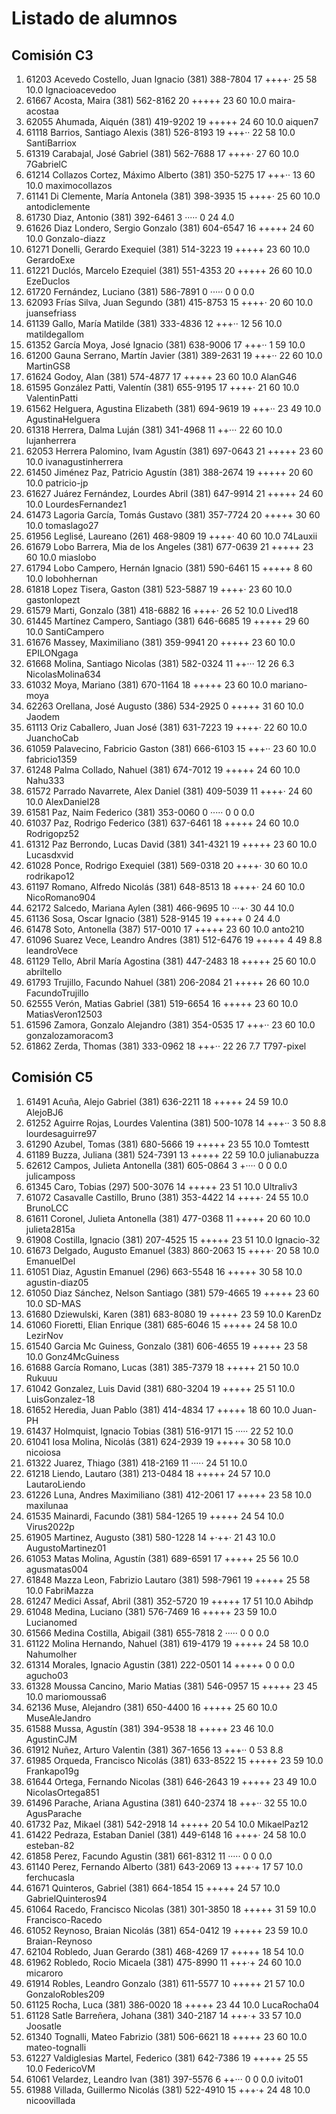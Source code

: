 # Listado de alumnos

## Comisión C3
01.  61203  Acevedo Costello, Juan Ignacio       (381) 388-7804   17  ++++·       25  58  10.0  Ignacioacevedoo
02.  61667  Acosta, Maira                        (381) 562-8162   20  +++++       23  60  10.0  maira-acostaa
03.  62055  Ahumada, Aiquén                      (381) 419-9202   19  +++++       24  60  10.0  aiquen7
04.  61118  Barrios, Santiago Alexis             (381) 526-8193   19  +++··       22  58  10.0  SantiBarriox
05.  61319  Carabajal, José Gabriel              (381) 562-7688   17  ++++·       27  60  10.0  7GabrielC
06.  61214  Collazos Cortez, Máximo Alberto      (381) 350-5275   17  +++··       13  60  10.0  maximocollazos
07.  61141  Di Clemente, María Antonela          (381) 398-3935   15  ++++·       25  60  10.0  antodiclemente
08.  61730  Diaz, Antonio                        (381) 392-6461    3  ·····        0  24   4.0  
09.  61626  Diaz Londero, Sergio Gonzalo         (381) 604-6547   16  +++++       24  60  10.0  Gonzalo-diazz
10.  61271  Donelli, Gerardo Exequiel            (381) 514-3223   19  +++++       23  60  10.0  GerardoExe
11.  61221  Duclós, Marcelo Ezequiel             (381) 551-4353   20  +++++       26  60  10.0  EzeDuclos
12.  61720  Fernández, Luciano                   (381) 586-7891    0  ·····        0   0   0.0  
13.  62093  Frías Silva, Juan Segundo            (381) 415-8753   15  ++++·       20  60  10.0  juansefriass
14.  61139  Gallo, María Matilde                 (381) 333-4836   12  +++··       12  56  10.0  matildegallom
15.  61352  García Moya, José Ignacio            (381) 638-9006   17  +++··        1  59  10.0  
16.  61200  Gauna Serrano, Martín Javier         (381) 389-2631   19  +++··       22  60  10.0  MartinGS8
17.  61624  Godoy, Alan                          (381) 574-4877   17  +++++       23  60  10.0  AlanG46
18.  61595  González Patti, Valentín             (381) 655-9195   17  ++++·       21  60  10.0  ValentinPatti
19.  61562  Helguera, Agustina Elizabeth         (381) 694-9619   19  +++··       23  49  10.0  AgustinaHelguera
20.  61318  Herrera, Dalma Luján                 (381) 341-4968   11  ++···       22  60  10.0  lujanherrera
21.  62053  Herrera Palomino, Ivam Agustín       (381) 697-0643   21  +++++       23  60  10.0  ivanagustinherrera
22.  61450  Jiménez Paz, Patricio Agustín        (381) 388-2674   19  +++++       20  60  10.0  patricio-jp
23.  61627  Juárez Fernández, Lourdes Abril      (381) 647-9914   21  +++++       24  60  10.0  LourdesFernandez1
24.  61473  Lagoria García, Tomás Gustavo        (381) 357-7724   20  +++++       30  60  10.0  tomaslago27
25.  61956  Leglisé, Laureano                    (261) 468-9809   19  ++++·       40  60  10.0  74Lauxii
26.  61679  Lobo Barrera, Mia de los Angeles     (381) 677-0639   21  +++++       23  60  10.0  miaslobo
27.  61794  Lobo Campero, Hernán Ignacio         (381) 590-6461   15  +++++        8  60  10.0  lobohhernan
28.  61818  Lopez Tisera, Gaston                 (381) 523-5887   19  ++++·       23  60  10.0  gastonlopezt
29.  61579  Marti, Gonzalo                       (381) 418-6882   16  ++++·       26  52  10.0  Lived18
30.  61445  Martínez Campero, Santiago           (381) 646-6685   19  +++++       29  60  10.0  SantiCampero
31.  61676  Massey, Maximiliano                  (381) 359-9941   20  +++++       23  60  10.0  EPILONgaga
32.  61668  Molina, Santiago Nicolas             (381) 582-0324   11  ++···       12  26   6.3  NicolasMolina634
33.  61032  Moya, Mariano                        (381) 670-1164   18  +++++       23  60  10.0  mariano-moya
34.  62263  Orellana, José Augusto               (386) 534-2925    0  +++++       31  60  10.0  Jaodem
35.  61113  Oriz Caballero, Juan José            (381) 631-7223   19  ++++·       22  60  10.0  JuanchoCab
36.  61059  Palavecino, Fabricio Gaston          (381) 666-6103   15  +++··       23  60  10.0  fabricio1359
37.  61248  Palma Collado, Nahuel                (381) 674-7012   19  +++++       24  60  10.0  Nahu333
38.  61572  Parrado Navarrete, Alex Daniel       (381) 409-5039   11  ++++·       24  60  10.0  AlexDaniel28
39.  61581  Paz, Naim Federico                   (381) 353-0060    0  ·····        0   0   0.0  
40.  61037  Paz, Rodrigo Federico                (381) 637-6461   18  +++++       24  60  10.0  Rodrigopz52
41.  61312  Paz Berrondo, Lucas David            (381) 341-4321   19  +++++       23  60  10.0  Lucasdxvid
42.  61028  Ponce, Rodrigo Exequiel              (381) 569-0318   20  ++++·       30  60  10.0  rodrikapo12
43.  61197  Romano, Alfredo Nicolás              (381) 648-8513   18  ++++·       24  60  10.0  NicoRomano904
44.  62172  Salcedo, Mariana Aylen               (381) 466-9695   10  ···+·       30  44  10.0  
45.  61136  Sosa, Oscar Ignacio                  (381) 528-9145   19  +++++        0  24   4.0  
46.  61478  Soto, Antonella                      (387) 517-0010   17  +++++       23  60  10.0  anto210
47.  61096  Suarez Vece, Leandro Andres          (381) 512-6476   19  +++++        4  49   8.8  leandroVece
48.  61129  Tello, Abril María Agostina          (381) 447-2483   18  +++++       25  60  10.0  abriltello
49.  61793  Trujillo, Facundo Nahuel             (381) 206-2084   21  +++++       26  60  10.0  FacundoTrujillo
50.  62555  Verón, Matias Gabriel                (381) 519-6654   16  +++++       23  60  10.0  MatiasVeron12503
51.  61596  Zamora, Gonzalo Alejandro            (381) 354-0535   17  +++··       23  60  10.0  gonzalozamoracom3
52.  61862  Zerda, Thomas                        (381) 333-0962   18  +++··       22  26   7.7  T797-pixel

## Comisión C5
01.  61491  Acuña, Alejo Gabriel                 (381) 636-2211   18  +++++       24  59  10.0  AlejoBJ6
02.  61252  Aguirre Rojas, Lourdes Valentina     (381) 500-1078   14  +++··        3  50   8.8  lourdesaguirre97
03.  61290  Azubel, Tomas                        (381) 680-5666   19  +++++       23  55  10.0  Tomtestt
04.  61189  Buzza, Juliana                       (381) 524-7391   13  +++++       22  59  10.0  julianabuzza
05.  62612  Campos, Julieta Antonella            (381) 605-0864    3  +····        0   0   0.0  julicamposs
06.  61345  Caro, Tobias                         (297) 500-3076   14  +++++       23  51  10.0  Ultraliv3
07.  61072  Casavalle Castillo, Bruno            (381) 353-4422   14  ++++·       24  55  10.0  BrunoLCC
08.  61611  Coronel, Julieta Antonella           (381) 477-0368   11  +++++       20  60  10.0  julieta2815a
09.  61908  Costilla, Ignacio                    (381) 207-4525   15  +++++       23  51  10.0  Ignacio-32
10.  61673  Delgado, Augusto Emanuel             (383) 860-2063   15  ++++·       20  58  10.0  EmanuelDel
11.  61051  Diaz, Agustin Emanuel                (296) 663-5548   16  +++++       30  58  10.0  agustin-diaz05
12.  61050  Diaz Sánchez, Nelson Santiago        (381) 579-4665   19  +++++       23  60  10.0  SD-MAS
13.  61680  Dziewulski, Karen                    (381) 683-8080   19  +++++       23  59  10.0  KarenDz
14.  61060  Fioretti, Elian Enrique              (381) 685-6046   15  +++++       24  58  10.0  LezirNov
15.  61540  Garcia Mc Guiness, Gonzalo           (381) 606-4655   19  +++++       23  58  10.0  Gonz4McGuiness
16.  61688  García Romano, Lucas                 (381) 385-7379   18  +++++       21  50  10.0  Rukuuu
17.  61042  Gonzalez, Luis David                 (381) 680-3204   19  +++++       25  51  10.0  LuisGonzalez-18
18.  61652  Heredia, Juan Pablo                  (381) 414-4834   17  +++++       18  60  10.0  Juan-PH
19.  61437  Holmquist, Ignacio Tobias            (381) 516-9171   15  ·····       22  52  10.0  
20.  61041  Iosa Molina, Nicolás                 (381) 624-2939   19  +++++       30  58  10.0  nicoiosa
21.  61322  Juarez, Thiago                       (381) 418-2169   11  ·····       24  51  10.0  
22.  61218  Liendo, Lautaro                      (381) 213-0484   18  +++++       24  57  10.0  LautaroLiendo
23.  61226  Luna, Andres Maximiliano             (381) 412-2061   17  +++++       23  58  10.0  maxilunaa
24.  61535  Mainardi, Facundo                    (381) 584-1265   19  +++++       24  54  10.0  Virus2022p
25.  61905  Martinez, Augusto                    (381) 580-1228   14  +·++·       21  43  10.0  AugustoMartinez01
26.  61053  Matas Molina, Agustín                (381) 689-6591   17  +++++       25  56  10.0  agusmatas004
27.  61848  Mazza Leon, Fabrizio Lautaro         (381) 598-7961   19  +++++       25  58  10.0  FabriMazza
28.  61247  Medici Assaf, Abril                  (381) 352-5720   19  +++++       17  51  10.0  Abihdp
29.  61048  Medina, Luciano                      (381) 576-7469   16  +++++       23  59  10.0  Lucianomed
30.  61566  Medina Costilla, Abigail             (381) 655-7818    2  ·····        0   0   0.0  
31.  61122  Molina Hernando, Nahuel              (381) 619-4179   19  +++++       24  58  10.0  Nahumolher
32.  61314  Morales, Ignacio Agustin             (381) 222-0501   14  +++++        0   0   0.0  agucho03
33.  61328  Moussa Cancino, Mario Matias         (381) 546-0957   15  +++++       23  45  10.0  mariomoussa6
34.  62136  Muse, Alejandro                      (381) 650-4400   16  +++++       25  60  10.0  MuseAleJandro
35.  61588  Mussa, Agustín                       (381) 394-9538   18  +++++       23  46  10.0  AgustinCJM
36.  61912  Nuñez, Arturo Valentin               (381) 367-1656   13  +++··        0  53   8.8  
37.  61985  Orqueda, Francisco Nicolás           (381) 633-8522   15  +++++       23  59  10.0  Frankapo19g
38.  61644  Ortega, Fernando Nicolas             (381) 646-2643   19  +++++       23  49  10.0  NicolasOrtega851
39.  61496  Parache, Ariana Agustina             (381) 640-2374   18  +++··       32  55  10.0  AgusParache
40.  61732  Paz, Mikael                          (381) 542-2918   14  +++++       20  54  10.0  MikaelPaz12
41.  61422  Pedraza, Estaban Daniel              (381) 449-6148   16  ++++·       24  58  10.0  esteban-82
42.  61858  Perez, Facundo Agustin               (381) 661-8312   11  ·····        0   0   0.0  
43.  61140  Perez, Fernando Alberto              (381) 643-2069   13  +++·+       17  57  10.0  ferchucasla
44.  61671  Quinteros, Gabriel                   (381) 664-1854   15  +++++       24  57  10.0  GabrielQuinteros94
45.  61064  Racedo, Francisco Nicolas            (381) 301-3850   18  +++++       31  59  10.0  Francisco-Racedo
46.  61052  Reynoso, Braian Nicolás              (381) 654-0412   19  +++++       23  59  10.0  Braian-Reynoso
47.  62104  Robledo, Juan Gerardo                (381) 468-4269   17  +++++       18  54  10.0  
48.  61962  Robledo, Rocio Micaela               (381) 475-8990   11  +++·+       24  60  10.0  micaroro
49.  61914  Robles, Leandro Gonzalo              (381) 611-5577   10  +++++       21  57  10.0  GonzaloRobles209
50.  61125  Rocha, Luca                          (381) 386-0020   18  +++++       23  44  10.0  LucaRocha04
51.  61128  Satle Barreñera, Johana              (381) 340-2187   14  +++·+       33  57  10.0  Joosatle
52.  61340  Tognalli, Mateo Fabrizio             (381) 506-6621   18  +++++       23  60  10.0  mateo-tognalli
53.  61227  Valdiglesias Martel, Federico        (381) 642-7386   19  +++++       25  55  10.0  FedericoVM
54.  61061  Velardez, Leandro Ivan               (381) 397-5576    6  ++···        0   0   0.0  ivito01
55.  61988  Villada, Guillermo Nicolás           (381) 522-4910   15  +++·+       24  48  10.0  nicoovillada
